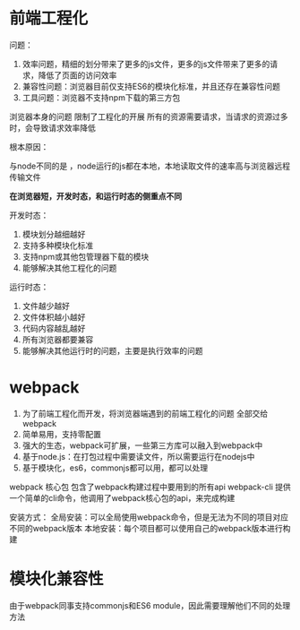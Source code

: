 # 前端工程化

问题：
1. 效率问题，精细的划分带来了更多的js文件，更多的js文件带来了更多的请求，降低了页面的访问效率
2. 兼容性问题：浏览器目前仅支持ES6的模块化标准，并且还存在兼容性问题
3. 工具问题：浏览器不支持npm下载的第三方包

浏览器本身的问题 限制了工程化的开展
所有的资源需要请求，当请求的资源过多时，会导致请求效率降低


根本原因：

与node不同的是 ，node运行的js都在本地，本地读取文件的速率高与浏览器远程传输文件

**在浏览器短，开发时态，和运行时态的侧重点不同**

开发时态：

1. 模块划分越细越好
2. 支持多种模块化标准
3. 支持npm或其他包管理器下载的模块
4. 能够解决其他工程化的问题

运行时态：
1. 文件越少越好
2. 文件体积越小越好
3. 代码内容越乱越好
4. 所有浏览器都要兼容
5. 能够解决其他运行时的问题，主要是执行效率的问题


# webpack

1. 为了前端工程化而开发，将浏览器端遇到的前端工程化的问题 全部交给webpack
2. 简单易用，支持零配置
3. 强大的生态，webpack可扩展，一些第三方库可以融入到webpack中
4. 基于node.js：在打包过程中需要读文件，所以需要运行在nodejs中
5. 基于模块化，es6，commonjs都可以用，都可以处理

webpack 核心包 包含了webpack构建过程中要用到的所有api
webpack-cli 提供一个简单的cli命令，他调用了webpack核心包的api，来完成构建

安装方式：
    全局安装：可以全局使用webpack命令，但是无法为不同的项目对应不同的webpack版本
    本地安装：每个项目都可以使用自己的webpack版本进行构建

# 模块化兼容性

由于webpack同事支持commonjs和ES6 module，因此需要理解他们不同的处理方法